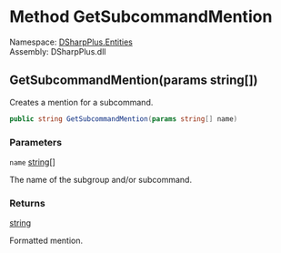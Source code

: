 # Method GetSubcommandMention

Namespace: [DSharpPlus.Entities](DSharpPlus.Entities.md)  
Assembly: DSharpPlus.dll

## <a id="DSharpPlus_Entities_DiscordApplicationCommand_GetSubcommandMention_System_String___"></a>GetSubcommandMention\(params string\[\]\)

Creates a mention for a subcommand.

```csharp
public string GetSubcommandMention(params string[] name)
```

### Parameters

`name` [string](https://learn.microsoft.com/dotnet/api/system.string)\[\]

The name of the subgroup and/or subcommand.

### Returns

[string](https://learn.microsoft.com/dotnet/api/system.string)

Formatted mention.

